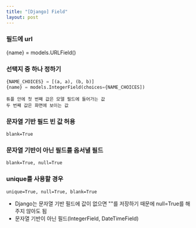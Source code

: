 ```yaml
---
title: "[Django] Field"
layout: post
---
```


### 필드에 url
{name} = models.URLField()


### 선택지 중 하나 정하기

```python
{NAME_CHOICES} = [(a, a), (b, b)]
{name} = models.IntegerField(choices={NAME_CHOICES])
```
`튜플 안에 첫 번째 값은 모델 필드에 들어가는 값` <br/>
`두 번째 값은 화면에 보이는 값` 


### 문자열 기반 필드 빈 값 허용
`blank=True`


### 문자열 기반이 아닌 필드를 옵서녈 필드
`blank=True, null=True`


### unique를 사용할 경우
`unique=True, null=True, blank=True`


- Django는 문자열 기반 필드에 값이 없으면 ""를 저장하기 때문에 null=True를 해주지 않아도 됨 <br>
- 문자열 기반이 아닌 필드(IntegerField, DateTimeField)